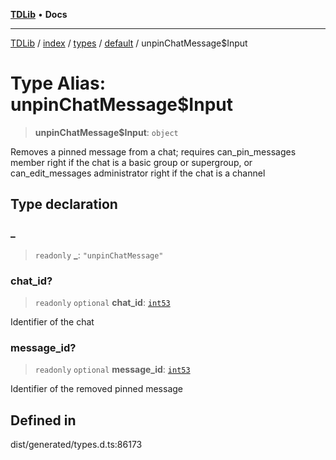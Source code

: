 [**TDLib**](../../../../../../README.md) • **Docs**

***

[TDLib](../../../../../../modules.md) / [index](../../../../../README.md) / [types](../../../README.md) / [default](../README.md) / unpinChatMessage$Input

# Type Alias: unpinChatMessage$Input

> **unpinChatMessage$Input**: `object`

Removes a pinned message from a chat; requires can_pin_messages member right if the chat is a basic group or supergroup, or can_edit_messages administrator right if the chat is a channel

## Type declaration

### \_

> `readonly` **\_**: `"unpinChatMessage"`

### chat\_id?

> `readonly` `optional` **chat\_id**: [`int53`](int53-1.md)

Identifier of the chat

### message\_id?

> `readonly` `optional` **message\_id**: [`int53`](int53-1.md)

Identifier of the removed pinned message

## Defined in

dist/generated/types.d.ts:86173
